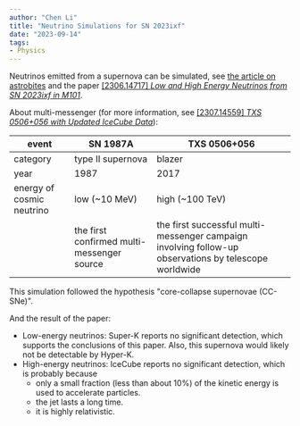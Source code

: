 ```yaml
---
author: "Chen Li"
title: "Neutrino Simulations for SN 2023ixf"
date: "2023-09-14"
tags: 
- Physics
---
```


Neutrinos emitted from a supernova can be simulated, see [the article on astrobites](https://astrobites.org/2023/09/14/nu-models-to-study-a-new-supernova/) and the paper [[2306.14717] _Low and High Energy Neutrinos from SN 2023ixf in M101_](https://arxiv.org/abs/2306.14717).

About multi-messenger (for more information, see [[2307.14559] _TXS 0506+056 with Updated IceCube Data_](https://arxiv.org/abs/2307.14559)):

|event|SN 1987A|TXS 0506+056|
|-|-|-|
|category|type II supernova|blazer|
|year|1987|2017|
|energy of cosmic neutrino|low (~10 MeV)|high (~100 TeV)|
||the first confirmed multi-messenger source|the first successful multi-messenger campaign involving follow-up observations by telescope worldwide|

This simulation followed the hypothesis "core-collapse supernovae (CC-SNe)".

And the result of the paper:
- Low-energy neutrinos: Super-K reports no significant detection, which supports the conclusions of this paper. Also, this supernova would likely not be detectable by Hyper-K.
- High-energy neutrinos: IceCube reports no significant detection, which is probably because
    - only a small fraction (less than about 10%) of the kinetic energy is used to accelerate particles.
    - the jet lasts a long time.
    - it is highly relativistic.
